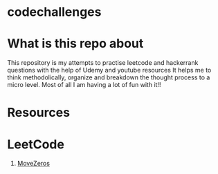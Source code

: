 # codechallenges

# What is this repo about

This repository is my attempts to practise leetcode and hackerrank questions with the help of Udemy and youtube resources
It helps me to think methodolically, organize and breakdown the thought process to a micro level.
Most of all I am having a lot of fun with it!!

# Resources

# LeetCode

1. [MoveZeros](https://leetcode.com/problems/move-zeroes/)
